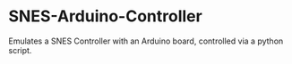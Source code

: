 SNES-Arduino-Controller
=======================

Emulates a SNES Controller with an Arduino board, controlled via a python script.
